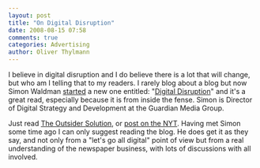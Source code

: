 ```yaml
---
layout: post
title: "On Digital Disruption"
date: 2008-08-15 07:58
comments: true
categories: Advertising
author: Oliver Thylmann
---
```







I believe in digital disruption and I do believe there is a lot that will change, but who am I telling that to my readers. I rarely blog about a blog but now Simon Waldman [started](http://www.simonwaldman.net/2008/08/14/my-new-blog-digital-disruption/) a new one entitled: &quot;[Digital Disruption](http://digitaldisruption.wordpress.com/)&quot; and it's a great read, especially because it is from inside the fense. Simon is Director of Digital Strategy and Development at the Guardian Media Group.

Just read [The Outsider Solution](http://digitaldisruption.wordpress.com/2008/08/14/the-outsider-solution-chuck-away-your-businesswrong-wrong-wrong/), or [post on the NYT](http://digitaldisruption.wordpress.com/2008/08/13/margins-dividends-topline-growth/). Having met Simon some time ago I can only suggest reading the blog. He does get it as they say, and not only from a &quot;let's go all digital&quot; point of view but from a real understanding of the newspaper business, with lots of discussions with all involved.

